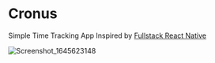 # Cronus

Simple Time Tracking App 
Inspired by [Fullstack React Native](https://www.newline.co/fullstack-react-native/)

![Screenshot_1645623148](https://user-images.githubusercontent.com/60666903/155329482-5c56b76c-2868-4bce-ac27-2a456adb204d.png)
